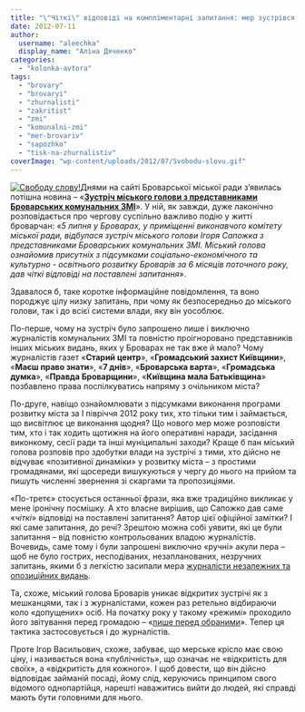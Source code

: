 ```yaml
---
title: "\"Чіткі\" відповіді на компліментарні запитання: мер зустрівся зі своїми журналістами"
date: 2012-07-11
author: 
  username: "aleechka"
  display_name: "Аліна Дяченко"
categories: 
  - "kolonka-avtora"
tags: 
  - "brovary"
  - "brovaryi"
  - "zhurnalisti"
  - "zakritist"
  - "zmi"
  - "komunalni-zmi"
  - "mer-brovariv"
  - "sapozhko"
  - "tisk-na-zhurnalistiv"
coverImage: "wp-content/uploads/2012/07/Svobodu-slovu.gif"
---
```


[![](https://mpz.brovary.org/wp-content/uploads/2012/07/Svobodu-slovu-300x261.gif "Свободу слову!")](https://mpz.brovary.org/wp-content/uploads/2012/07/Svobodu-slovu.gif)Днями на сайті Броварської міської ради з’явилась потішна новина – «**[Зустріч міського голови з представниками Броварських комунальних ЗМІ](http://brovary.kiev.ua/zustr%D1%96ch-m%D1%96skogo-golovi-z-predstavnikami-brovarskikh-komunalnikh-zm%D1%96)**». У ній, як завжди, дуже лаконічно розповідається про чергову суспільно важливо подію у житті броварчан: «_5 липня у Броварах, у приміщенні виконавчого комітету міської ради, відбулася зустріч міського голови Ігоря Сапожка з представниками Броварських комунальних ЗМІ. Міський голова ознайомив присутніх з підсумками соціально-економічного та культурно - освітнього розвитку Броварів за 6 місяців поточного року, дав чіткі відповіді на поставлені запитання_».

Здавалося б, таке коротке інформаційне повідомлення, та воно породжує цілу низку запитань, при чому як безпосередньо до міського голови, так і до всієї системи влади, яку він уособлює.

По-перше, чому на зустріч було запрошено лише і виключно журналістів комунальних ЗМІ та повністю проігноровано представників інших міських видань, яких у Броварах не так вже й мало? Чому журналістів газет «**Старий центр**», «**Громадський захист Київщини**», «**Маєш право знати**», «**7 днів**», «**Броварська варта**», «**Громадська думка**», «**Правда Броварщини**», «**Київщина мала Батьківщина**» позбавлено права поспілкуватись напряму з очільником міста?

По-друге, навіщо ознайомлювати з підсумками виконання програми розвитку міста за І півріччя 2012 року тих, хто тільки тим і займається, що висвітлює це виконання щодня? Що нового мер може розповісти тим, хто і так ходить щотижня на його оперативні наради, засідання виконкому, сесії ради та інші муніципальні заходи? Краще б пан міський голова розповів про здобутки влади на зустрічі з тими, хто дійсно не відчуває «позитивної динаміки» у розвитку міста – з простими громадянами, які щосереди вишукуються у чергу до нього на прийом та пишуть численні звернення зі скаргами та пропозиціями.

«По-третє» стосується останньої фрази, яка вже традиційно викликає у мене іронічну посмішку. А хто власне вирішив, що Сапожко дав саме «_чіткі_» відповіді на поставлені запитання? Автор цієї офіційної замітки? І які саме запитання, до речі? Зрештою можна собі уявити, які це були запитання – від повністю контрольованих владою журналістів. Вочевидь, саме тому і були запрошені виключно «ручні» акули пера – щоб не було гострих, несподіваних, незапланованих, незручних запитань, якими б з легкістю засипали мера [журналісти незалежних та опозиційних видань](https://mpz.brovary.org/budni-brovarskih-zhurnalistiv-zhodnih-zruchnostey-i-nezakonni-pereshkodi/).

Та, схоже, міський голова Броварів уникає відкритих зустрічі як з мешканцями, так і з журналістами, кожен раз ретельно відбираючи коло «допущених» осіб. На початку року у такому «режимі» проходило його звітування перед громадою – «[лише перед обраними](https://mpz.brovary.org/miskiy-golova-tishkom-nishkom-vidzvituvav-lishe-pered-veteranami/)». Тепер ця тактика застосовується і до журналістів.

Проте Ігор Васильович, схоже, забуває, що мерське крісло має свою ціну, і називається вона «публічність», що означає не «відкритість для своїх», а «відкритість для кожного». І щоб довести, що він дійсно відповідає займаній посаді, йому слід, керуючись принципом свого відомого однопартійця, нарешті наважитись вийти до людей, які справді мають бути головними для нього.
